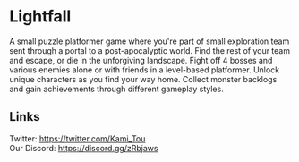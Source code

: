 # Lightfall
A small puzzle platformer game where you're part of small exploration team sent through a portal to a post-apocalyptic world. Find the rest of your team and escape, or die in the unforgiving landscape.
Fight off 4 bosses and various enemies alone or with friends in a level-based platformer. Unlock unique characters as you find your way home. Collect monster backlogs and gain achievements through different gameplay styles.

## Links
Twitter: https://twitter.com/Kami_Tou <br>
Our Discord: https://discord.gg/zRbjaws<br>

